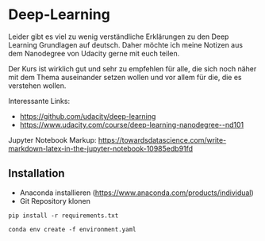 # Deep-Learning

Leider gibt es viel zu wenig verständliche Erklärungen zu den Deep Learning Grundlagen auf deutsch. Daher möchte ich meine Notizen aus dem Nanodegree von Udacity gerne mit euch teilen. 

Der Kurs ist wirklich gut und sehr zu empfehlen für alle, die sich noch näher mit dem Thema auseinander setzen wollen und vor allem für die, die es verstehen wollen. 

Interessante Links: 
* https://github.com/udacity/deep-learning
* https://www.udacity.com/course/deep-learning-nanodegree--nd101

Jupyter Notebook Markup: https://towardsdatascience.com/write-markdown-latex-in-the-jupyter-notebook-10985edb91fd

## Installation 
* Anaconda installieren (https://www.anaconda.com/products/individual)
* Git Repository klonen 
```
pip install -r requirements.txt 
```
```
conda env create -f environment.yaml
```